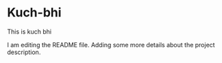 # Kuch-bhi
This is kuch bhi

I am editing the README file. Adding some more details about the project description.
